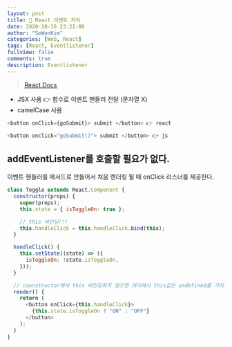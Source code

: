 ```yaml
---
layout: post
title: 🎅 React 이벤트 처리
date: 2020-10-16 23:21:00
author: "SeWonKim"
categories: [Web, React]
tags: [React, Eventlistener]
fullview: false
comments: true
description: Eventlistener
---
```


> [React Docs](https://ko.reactjs.org/docs/handling-events.html)

- JSX 사용 👉 함수로 이벤트 핸들러 전달 (문자열 X)
- camelCase 사용

```javascript
<button onClick={goSubmit}> submit </button> 👉 react

<button onclick="goSubmit()"> submit </button> 👉 js
```

## addEventListener를 호출할 필요가 없다.

이벤트 핸들러를 메서드로 만들어서 처음 렌더링 될 때 onClick 리스너를 제공한다.

```javascript
class Toggle extends React.Component {
  constructor(props) {
    super(props);
    this.state = { isToggleOn: true };

    // this 바인딩!!!
    this.handleClick = this.handleClick.bind(this);
  }

  handleClick() {
    this.setState((state) => ({
      isToggleOn: !state.isToggleOn,
    }));
  }

  // counstructor에서 this 바인딩하지 않으면 여기에서 this값은 undefined를 가리킨다.
  render() {
    return (
      <button onClick={this.handleClick}>
        {this.state.isToggleOn ? "ON" : "OFF"}
      </button>
    );
  }
}
```
